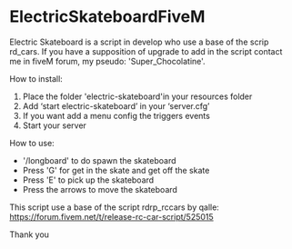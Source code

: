 # ElectricSkateboardFiveM

Electric Skateboard is a script in develop who use a base of the scrip rd_cars. 
If you have a supposition of upgrade to add in the script contact me in fiveM forum, my pseudo: 'Super_Chocolatine'.

How to install:
1) Place the folder 'electric-skateboard'in your resources folder
3) Add ‘start electric-skateboard’ in your ‘server.cfg’
4) If you want add a menu config the triggers events
5) Start your server

How to use:
- '/longboard' to do spawn the skateboard
- Press 'G' for get in the skate and get off the skate
- Press 'E' to pick up the skateboard
- Press the arrows to move the skateboard

This script use a base of the script  rdrp_rccars by qalle:
https://forum.fivem.net/t/release-rc-car-script/525015

Thank you
